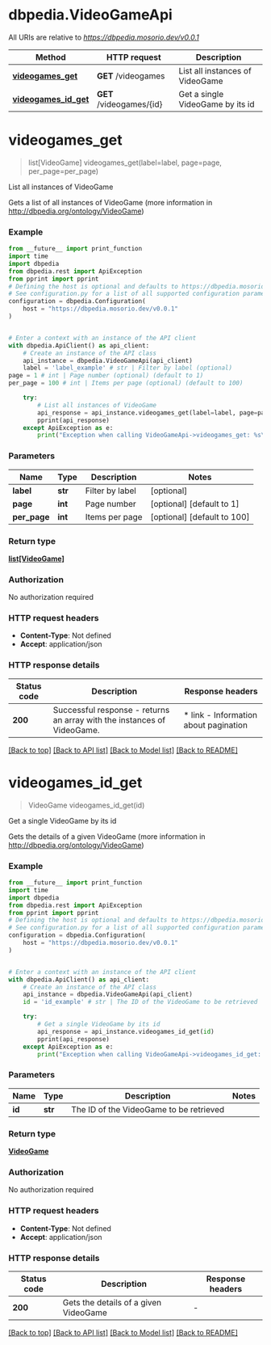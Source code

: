 # dbpedia.VideoGameApi

All URIs are relative to *https://dbpedia.mosorio.dev/v0.0.1*

Method | HTTP request | Description
------------- | ------------- | -------------
[**videogames_get**](VideoGameApi.md#videogames_get) | **GET** /videogames | List all instances of VideoGame
[**videogames_id_get**](VideoGameApi.md#videogames_id_get) | **GET** /videogames/{id} | Get a single VideoGame by its id


# **videogames_get**
> list[VideoGame] videogames_get(label=label, page=page, per_page=per_page)

List all instances of VideoGame

Gets a list of all instances of VideoGame (more information in http://dbpedia.org/ontology/VideoGame)

### Example

```python
from __future__ import print_function
import time
import dbpedia
from dbpedia.rest import ApiException
from pprint import pprint
# Defining the host is optional and defaults to https://dbpedia.mosorio.dev/v0.0.1
# See configuration.py for a list of all supported configuration parameters.
configuration = dbpedia.Configuration(
    host = "https://dbpedia.mosorio.dev/v0.0.1"
)


# Enter a context with an instance of the API client
with dbpedia.ApiClient() as api_client:
    # Create an instance of the API class
    api_instance = dbpedia.VideoGameApi(api_client)
    label = 'label_example' # str | Filter by label (optional)
page = 1 # int | Page number (optional) (default to 1)
per_page = 100 # int | Items per page (optional) (default to 100)

    try:
        # List all instances of VideoGame
        api_response = api_instance.videogames_get(label=label, page=page, per_page=per_page)
        pprint(api_response)
    except ApiException as e:
        print("Exception when calling VideoGameApi->videogames_get: %s\n" % e)
```

### Parameters

Name | Type | Description  | Notes
------------- | ------------- | ------------- | -------------
 **label** | **str**| Filter by label | [optional] 
 **page** | **int**| Page number | [optional] [default to 1]
 **per_page** | **int**| Items per page | [optional] [default to 100]

### Return type

[**list[VideoGame]**](VideoGame.md)

### Authorization

No authorization required

### HTTP request headers

 - **Content-Type**: Not defined
 - **Accept**: application/json

### HTTP response details
| Status code | Description | Response headers |
|-------------|-------------|------------------|
**200** | Successful response - returns an array with the instances of VideoGame. |  * link - Information about pagination <br>  |

[[Back to top]](#) [[Back to API list]](../README.md#documentation-for-api-endpoints) [[Back to Model list]](../README.md#documentation-for-models) [[Back to README]](../README.md)

# **videogames_id_get**
> VideoGame videogames_id_get(id)

Get a single VideoGame by its id

Gets the details of a given VideoGame (more information in http://dbpedia.org/ontology/VideoGame)

### Example

```python
from __future__ import print_function
import time
import dbpedia
from dbpedia.rest import ApiException
from pprint import pprint
# Defining the host is optional and defaults to https://dbpedia.mosorio.dev/v0.0.1
# See configuration.py for a list of all supported configuration parameters.
configuration = dbpedia.Configuration(
    host = "https://dbpedia.mosorio.dev/v0.0.1"
)


# Enter a context with an instance of the API client
with dbpedia.ApiClient() as api_client:
    # Create an instance of the API class
    api_instance = dbpedia.VideoGameApi(api_client)
    id = 'id_example' # str | The ID of the VideoGame to be retrieved

    try:
        # Get a single VideoGame by its id
        api_response = api_instance.videogames_id_get(id)
        pprint(api_response)
    except ApiException as e:
        print("Exception when calling VideoGameApi->videogames_id_get: %s\n" % e)
```

### Parameters

Name | Type | Description  | Notes
------------- | ------------- | ------------- | -------------
 **id** | **str**| The ID of the VideoGame to be retrieved | 

### Return type

[**VideoGame**](VideoGame.md)

### Authorization

No authorization required

### HTTP request headers

 - **Content-Type**: Not defined
 - **Accept**: application/json

### HTTP response details
| Status code | Description | Response headers |
|-------------|-------------|------------------|
**200** | Gets the details of a given VideoGame |  -  |

[[Back to top]](#) [[Back to API list]](../README.md#documentation-for-api-endpoints) [[Back to Model list]](../README.md#documentation-for-models) [[Back to README]](../README.md)

